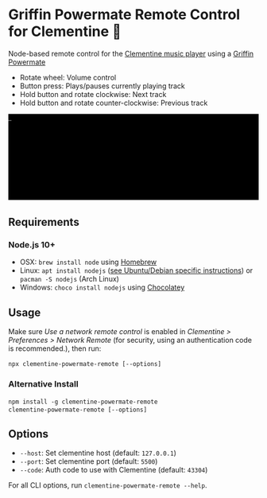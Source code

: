 Griffin Powermate Remote Control for Clementine 🍊
==================================================

Node-based remote control for the [Clementine music player](https://www.clementine-player.org/) using a [Griffin Powermate](https://griffin.zendesk.com/hc/en-us/articles/206445584-PowerMate-USB)

 * Rotate wheel: Volume control
 * Button press: Plays/pauses currently playing track
 * Hold button and rotate clockwise: Next track
 * Hold button and rotate counter-clockwise: Previous track

![Running with npx](img/cli.gif)

Requirements
------------

### Node.js 10+

 * OSX: `brew install node` using [Homebrew](http://brew.sh/)
 * Linux: `apt install nodejs` ([see Ubuntu/Debian specific instructions](https://nodejs.org/en/download/package-manager/#debian-and-ubuntu-based-linux-distributions)) or `pacman -S nodejs` (Arch Linux)
 * Windows: `choco install nodejs` using [Chocolatey](https://chocolatey.org/)

Usage
-----

Make sure _Use a network remote control_ is enabled in _Clementine > Preferences > Network Remote_ (for security, using an authentication code is recommended.), then run:

```
npx clementine-powermate-remote [--options]
```

### Alternative Install

```
npm install -g clementine-powermate-remote
clementine-powermate-remote [--options]
```

Options
-------

 * `--host`: Set clementine host (default: `127.0.0.1`)
 * `--port`: Set clementine port (default: `5500`)
 * `--code`: Auth code to use with Clementine (default: `43304`)

For all CLI options, run `clementine-powermate-remote --help`.
